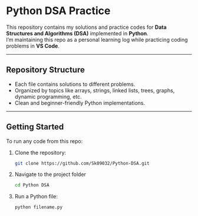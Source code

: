 # Python DSA Practice

This repository contains my solutions and practice codes for **Data Structures and Algorithms (DSA)** implemented in **Python**.  
I’m maintaining this repo as a personal learning log while practicing coding problems in **VS Code**.

---

## Repository Structure
- Each file contains solutions to different problems.
- Organized by topics like arrays, strings, linked lists, trees, graphs, dynamic programming, etc.
- Clean and beginner-friendly Python implementations.


---

## Getting Started
To run any code from this repo:

1. Clone the repository:
   ```bash
   git clone https://github.com/Sk09032/Python-DSA.git

   
2. Navigate to the project folder
    ```bash
    cd Python DSA

3. Run a Python file:

    ```bash
    python filename.py